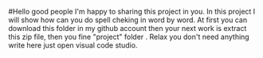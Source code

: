 #Hello good people I'm happy to sharing this project in you.
In this project I will show how can you do spell cheking in word by word.
At first you can download this folder in my github account then your next work is 
extract this zip file, then you fine "project" folder .
Relax you don't need anything write here just open visual code studio.
